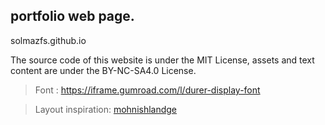 ## portfolio web page.

solmazfs.github.io

The source code of this website is under the MIT License, assets and text content are under the BY-NC-SA4.0 License.

> Font : https://iframe.gumroad.com/l/durer-display-font

> Layout inspiration: [mohnishlandge](https://github.com/mohnishlandge/Mohnish-Landge-Interactive-Portfolio)
